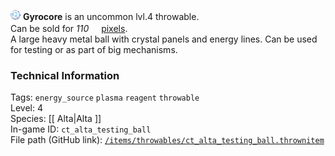 ![ ](https://raw.githubusercontent.com/Ceterai/Enternia/main/items/throwables/ct_alta_testing_ball.png) **Gyrocore** is an uncommon lvl.4 throwable.  
Can be sold for *110* <img src="https://starbounder.org/mediawiki/images/2/21/Pixel.png" width="12" height="16"/> [pixels](https://starbounder.org/Pixel).  
A large heavy metal ball with crystal panels and energy lines. Can be used for testing or as part of big mechanisms.

### Technical Information

Tags: `energy_source` `plasma` `reagent` `throwable`  
Level: 4  
Species: [[ Alta|Alta ]]  
In-game ID: `ct_alta_testing_ball`  
File path (GitHub link): [`/items/throwables/ct_alta_testing_ball.thrownitem`](https://github.com/Ceterai/Enternia/blob/main/items/throwables/ct_alta_testing_ball.thrownitem)
